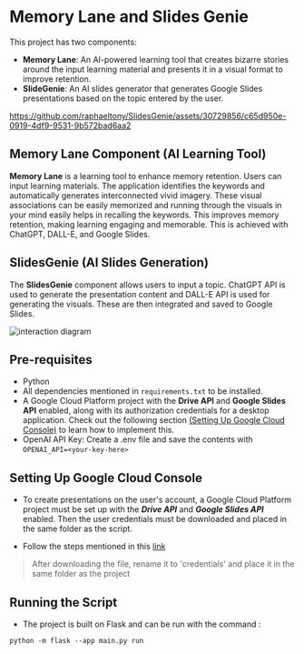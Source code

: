 # Memory Lane and Slides Genie

This project has two components:
- **Memory Lane**: An AI-powered learning tool that creates bizarre stories around the input learning material and presents it in a visual format to improve retention.
- **SlideGenie**: An AI slides generator that generates Google Slides presentations based on the topic entered by the user.

https://github.com/raphaeltony/SlidesGenie/assets/30729856/c65d950e-0919-4df9-9531-9b572bad6aa2


## Memory Lane Component (AI Learning Tool)

__Memory Lane__ is a learning tool to enhance memory retention. Users can input learning materials. The application identifies the keywords and automatically generates interconnected vivid imagery. These visual associations can be easily memorized and running through the visuals in your mind easily helps in recalling the keywords. This improves memory retention, making learning engaging and memorable. This is achieved with ChatGPT, DALL-E, and Google Slides.

## SlidesGenie (AI Slides Generation)

The __SlidesGenie__ component allows users to input a topic. ChatGPT API is used to generate the presentation content and DALL-E API is used for generating the visuals. These are then integrated and saved to Google Slides.


![interaction diagram](/diagram.jpg)

## Pre-requisites
- Python
- All dependencies mentioned in `requirements.txt` to be installed.
- A Google Cloud Platform project with the **Drive API** and **Google Slides API** enabled, along with its authorization credentials for a desktop application. Check out the following section [(Setting Up Google Cloud Console)](#setting-up-google-cloud-console) to learn how to implement this.
- OpenAI API Key: Create a .env file and save the contents with `OPENAI_API=<your-key-here>`

## Setting Up Google Cloud Console

- To create presentations on the user's account, a Google Cloud Platform project must be set up with the **_Drive API_** and **_Google Slides API_** enabled. Then the user credentials must be downloaded and placed in the same folder as the script.

- Follow the steps mentioned in this [link](https://developers.google.com/slides/api/quickstart/python) 

> After downloading the file, rename it to 'credentials' and place it in the same folder as the project

## Running the Script
- The project is built on Flask and can be run with the command :
```
python -m flask --app main.py run
```
